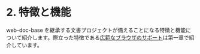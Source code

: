 <script type="application/json" for="page-meta-data">
{
    "templete" : "page"
}
</script>

# 2. 特徴と機能

web-doc-base を継承する文書プロジェクトが備えることになる特徴と機能について紹介します。際立った特徴である[広範なブラウザのサポート](01_Introduction.html)は第一章で紹介しています。